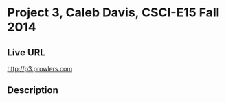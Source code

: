 # Project 3, Caleb Davis, CSCI-E15 Fall 2014

## Live URL
<http://p3.prowlers.com>

## Description



